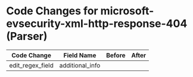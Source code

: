 # Code Changes for microsoft-evsecurity-xml-http-response-404 (Parser)

| Code Change | Field Name | Before | After |
|-------------|------------|--------|-------|
| edit_regex_field | additional_info |  |  |